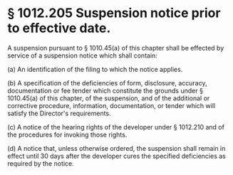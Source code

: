 # § 1012.205   Suspension notice prior to effective date.

A suspension pursuant to § 1010.45(a) of this chapter shall be effected by service of a suspension notice which shall contain:


(a) An identification of the filing to which the notice applies.


(b) A specification of the deficiencies of form, disclosure, accuracy, documentation or fee tender which constitute the grounds under § 1010.45(a) of this chapter, of the suspension, and of the additional or corrective procedure, information, documentation, or tender which will satisfy the Director's requirements.


(c) A notice of the hearing rights of the developer under § 1012.210 and of the procedures for invoking those rights.


(d) A notice that, unless otherwise ordered, the suspension shall remain in effect until 30 days after the developer cures the specified deficiencies as required by the notice.




